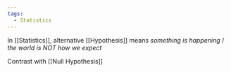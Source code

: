 ```yaml
---
tags:
  - Statistics
---
```

In [[Statistics]], alternative [[Hypothesis]] means *something is happening* / *the world is NOT how we expect*

Contrast with [[Null Hypothesis]]
